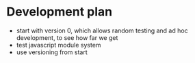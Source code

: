 # Development plan

* start with version 0, which allows random testing and ad hoc development, to see how far we get
* test javascript module system
* use versioning from start
